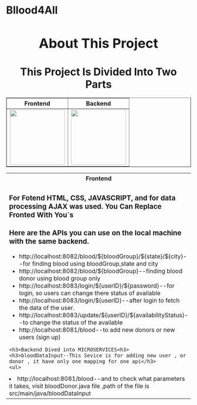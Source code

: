 # Bllood4All
<h1 align="center" style="font-size: 36px;">About This Project</h1>
<h1 align="center">This Project Is Divided Into Two Parts</h1>

<center>
    <table border="1" align="center" width="150%">
        <thead>
            <tr>
                <th>Frontend</th>
                <th>Backend</th>
            </tr>
        </thead>
        <tbody>
            <tr>
                <td><img src="https://cdn2.iconfinder.com/data/icons/seo-web-2-3/128/Vigor_Html5-Html-Website-code-semantic-web-language-1024.png" width="150"></td>
                <td><img src="https://www.vectorlogo.zone/logos/springio/springio-icon.svg" width="150"></td>
            </tr>
            <!-- Add more rows here if needed -->
        </tbody>
    </table>
</center>

<table align="center" >
  <tr>
    <th>Frontend</th>
    <th>Backend</th>
  </tr>
  <tr>
    <td>
    <h3>For Fotend HTML, CSS, JAVASCRIPT, and for data processing AJAX was used.
    You Can Replace Fronted With You`s<h3>
    <h3>Here are the APIs you can use on the local machine with the same backend.</h3>
    <ul>
<li>http://localhost:8082/blood/${bloodGroup}/${state}/${city}--for finding blood using bloodGroup,state and city</li>
<li>http://localhost:8082/blood/${bloodGroup}--finding blood donor using blood group only</li>
<li>http://localhost:8083/login/${userID}/${password}--for login, so users can change there status of available</li>
<li>http://localhost:8083/login/${userID}--after login to fetch the data of the user.</li>
<li>http://localhost:8083/update/${userID}/${availabilityStatus}--to change the status of the available</li>
<li>http://localhost:8081/blood--to add new donors or new users (sign up)</li>

</ul>
    
    <h3>Backend Dived into MICROSERVICES<h3>
    <h3>bloodDataInput--This Sevice is for adding new user , or donor , it have only one mapping for one api</h3>
    <ul>
<li>http://localhost:8081/blood--and to check what parameters it takes, visit bloodDonor.java file ,path of the file is src/main/java/bloodDataInput</li>
</ul>
<td>
    <h3>BloodDonorList--This service is for listing all donors, based on the call</h3>
    <h3>It has two mapping for two API</h3>
    <ul>
<li>http://localhost:8082/blood/${bloodGroup}--it will provide the donor list by the blood group</li>
</ul>
    </td>
  </tr>
</table>

